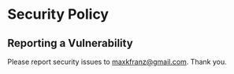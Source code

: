 # Security Policy

## Reporting a Vulnerability

Please report security issues to maxkfranz@gmail.com. Thank you.
